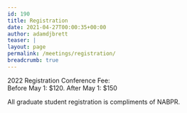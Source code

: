 ```yaml
---
id: 190
title: Registration
date: 2021-04-27T00:00:35+00:00
author: adamdjbrett
teaser: |
layout: page
permalink: /meetings/registration/
breadcrumb: true
---
```

2022 Registration Conference Fee:  
Before May 1: $120.  After May 1: $150

All graduate student registration is compliments of NABPR.  
